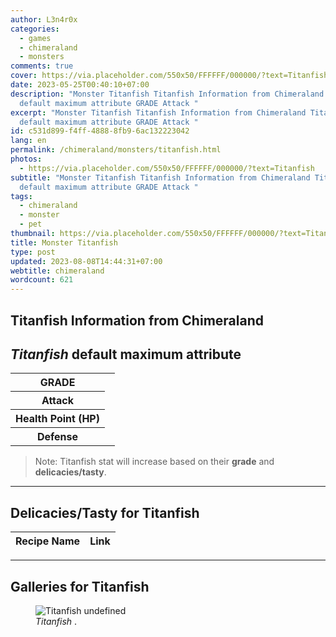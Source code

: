 ```yaml
---
author: L3n4r0x
categories:
  - games
  - chimeraland
  - monsters
comments: true
cover: https://via.placeholder.com/550x50/FFFFFF/000000/?text=Titanfish
date: 2023-05-25T00:40:10+07:00
description: "Monster Titanfish Titanfish Information from Chimeraland Titanfish
  default maximum attribute GRADE Attack "
excerpt: "Monster Titanfish Titanfish Information from Chimeraland Titanfish
  default maximum attribute GRADE Attack "
id: c531d899-f4ff-4888-8fb9-6ac132223042
lang: en
permalink: /chimeraland/monsters/titanfish.html
photos:
  - https://via.placeholder.com/550x50/FFFFFF/000000/?text=Titanfish
subtitle: "Monster Titanfish Titanfish Information from Chimeraland Titanfish
  default maximum attribute GRADE Attack "
tags:
  - chimeraland
  - monster
  - pet
thumbnail: https://via.placeholder.com/550x50/FFFFFF/000000/?text=Titanfish
title: Monster Titanfish
type: post
updated: 2023-08-08T14:44:31+07:00
webtitle: chimeraland
wordcount: 621
---
```


<link
  rel="stylesheet"
  href="https://rawcdn.githack.com/dimaslanjaka/Web-Manajemen/870a349/css/bootstrap-5-3-0-alpha3-wrapper.css"
/>
<section id="bootstrap-wrapper">
  <div data-bs-theme="dark">
    <h2>Titanfish Information from Chimeraland</h2>
    <h2 id="attribute"><i>Titanfish</i> default maximum attribute</h2>
    <div class="row">
      <div class="col mb-2">
        <div class="card">
          <div class="card-body">
            <table>
              <tr>
                <th>GRADE</th>
                <td><br /></td>
              </tr>
              <tr>
                <th>Attack</th>
                <td></td>
              </tr>
              <tr>
                <th>Health Point (HP)</th>
                <td></td>
              </tr>
              <tr>
                <th>Defense</th>
                <td></td>
              </tr>
            </table>
          </div>
        </div>
      </div>
    </div>
    <blockquote class="bd-callout bd-callout-warning">
      Note: Titanfish stat will increase based on their <b>grade</b> and
      <b>delicacies/tasty</b>.
    </blockquote>
    <hr />
    <h2 id="delicacies">Delicacies/Tasty for Titanfish</h2>
    <div class="card">
      <div class="card-body">
        <div class="table-responsive">
          <table class="table table-striped">
            <thead>
              <tr>
                <th>Recipe Name</th>
                <th>Link</th>
              </tr>
            </thead>
            <tbody></tbody>
          </table>
        </div>
      </div>
    </div>
    <hr />
    <div id="gallery">
      <h2>Galleries for Titanfish</h2>
      <div class="row">
        <div class="col-lg-6 col-12">
          <figure>
            <img
              src="https://www.webmanajemen.com/undefined"
              alt="Titanfish undefined"
            />
            <figcaption style="word-wrap: break-word">
              <i>Titanfish</i> .
            </figcaption>
          </figure>
        </div>
      </div>
    </div>
  </div>
</section>